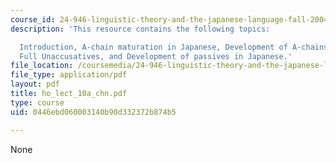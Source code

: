 ```yaml
---
course_id: 24-946-linguistic-theory-and-the-japanese-language-fall-2004
description: 'This resource contains the following topics:

  Introduction, A-chain maturation in Japanese, Development of A-chains, Syntax of
  Full Unaccusatives, and Development of passives in Japanese.'
file_location: /coursemedia/24-946-linguistic-theory-and-the-japanese-language-fall-2004/0446ebd060003140b90d332372b874b5_ho_lect_10a_chn.pdf
file_type: application/pdf
layout: pdf
title: ho_lect_10a_chn.pdf
type: course
uid: 0446ebd060003140b90d332372b874b5

---
```

None